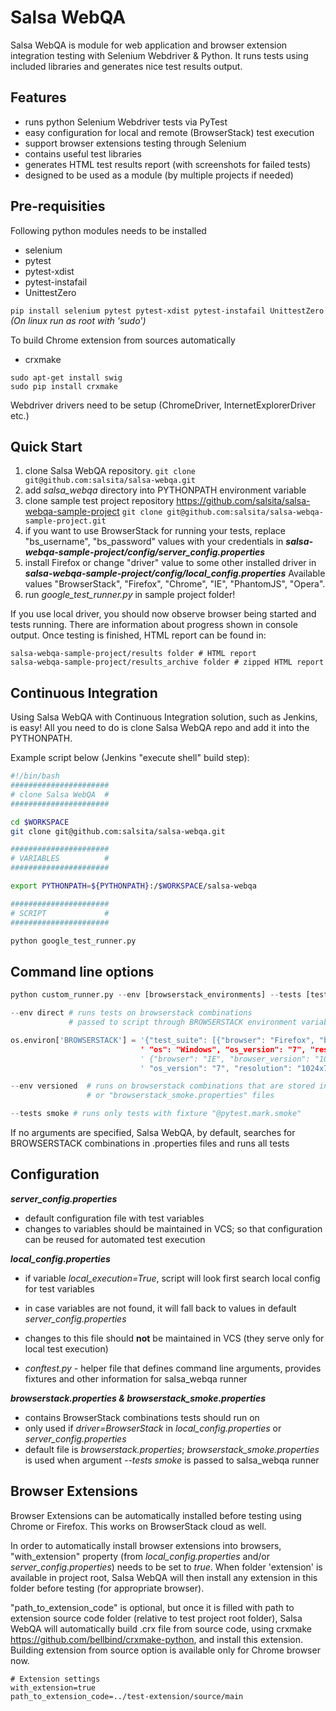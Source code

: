 # Salsa WebQA

Salsa WebQA is module for web application and browser extension integration testing with Selenium Webdriver & Python.
It runs tests using included libraries and generates nice test results output.

## Features

* runs python Selenium Webdriver tests via PyTest
* easy configuration for local and remote (BrowserStack) test execution
* support browser extensions testing through Selenium
* contains useful test libraries
* generates HTML test results report (with screenshots for failed tests)
* designed to be used as a module (by multiple projects if needed)

## Pre-requisities

Following python modules needs to be installed

* selenium
* pytest
* pytest-xdist
* pytest-instafail
* UnittestZero

```pip install selenium pytest pytest-xdist pytest-instafail UnittestZero```
*(On linux run as root with 'sudo')*

To build Chrome extension from sources automatically

* crxmake

```
sudo apt-get install swig
sudo pip install crxmake
```

Webdriver drivers need to be setup (ChromeDriver, InternetExplorerDriver etc.)

## Quick Start

1. clone Salsa WebQA repository.
```git clone git@github.com:salsita/salsa-webqa.git```
1. add *salsa_webqa* directory into PYTHONPATH environment variable
1. clone sample test project repository https://github.com/salsita/salsa-webqa-sample-project
```git clone git@github.com:salsita/salsa-webqa-sample-project.git```
1. if you want to use BrowserStack for running your tests, replace "bs_username", "bs_password" values with your credentials in ***salsa-webqa-sample-project/config/server_config.properties***
1. install Firefox or change "driver" value to some other installed driver in ***salsa-webqa-sample-project/config/local_config.properties***
Available values  "BrowserStack", "Firefox", "Chrome", "IE", "PhantomJS", "Opera".
1. run *google_test_runner.py* in sample project folder!

If you use local driver, you should now observe browser being started and tests running.
There are information about progress shown in console output.
Once testing is finished, HTML report can be found in:
```
salsa-webqa-sample-project/results folder # HTML report
salsa-webqa-sample-project/results_archive folder # zipped HTML report
```

## Continuous Integration

Using Salsa WebQA with Continuous Integration solution, such as Jenkins, is easy!
All you need to do is clone Salsa WebQA repo and add it into the PYTHONPATH.

Example script below (Jenkins "execute shell" build step):
```bash
#!/bin/bash
######################
# clone Salsa WebQA  #
######################

cd $WORKSPACE
git clone git@github.com:salsita/salsa-webqa.git

######################
# VARIABLES          #
######################

export PYTHONPATH=${PYTHONPATH}:/$WORKSPACE/salsa-webqa

######################
# SCRIPT             #
######################

python google_test_runner.py
```

## Command line options

```python
python custom_runner.py --env [browserstack_environments] --tests [tests_to_run]

--env direct # runs tests on browserstack combinations
             # passed to script through BROWSERSTACK environment variable (json)

os.environ['BROWSERSTACK'] = '{"test_suite": [{"browser": "Firefox", "browser_version": "27.0",
                             ' "os": "Windows", "os_version": "7", "resolution": "1024x768"},' \
                             ' {"browser": "IE", "browser_version": "10.0", "os": "Windows",' \
                             ' "os_version": "7", "resolution": "1024x768"}]}'

--env versioned  # runs on browserstack combinations that are stored in "browserstack.properties"
                 # or "browserstack_smoke.properties" files

--tests smoke # runs only tests with fixture "@pytest.mark.smoke"
```

If no arguments are specified, Salsa WebQA, by default, searches for BROWSERSTACK combinations in .properties files and runs all tests

## Configuration

***server_config.properties***

* default configuration file with test variables
* changes to variables should be maintained in VCS; so that configuration can be reused for automated test execution

***local_config.properties***

* if variable *local_execution=True*, script will look first search local config for test variables
* in case variables are not found, it will fall back to values in default *server_config.properties*
* changes to this file should **not** be maintained in VCS (they serve only for local test execution)

* *conftest.py* - helper file that defines command line arguments, provides fixtures and other information for salsa_webqa runner

***browserstack.properties & browserstack_smoke.properties***

* contains BrowserStack combinations tests should run on
* only used if *driver=BrowserStack* in *local_config.properties* or *server_config.properties*
* default file is *browserstack.properties*; *browserstack_smoke.properties* is used when argument *--tests smoke* is passed to salsa_webqa runner

## Browser Extensions

Browser Extensions can be automatically installed before testing using Chrome or Firefox.
This works on BrowserStack cloud as well.

In order to automatically install browser extensions into browsers, "with_extension" property (from *local_config.properties* and/or *server_config.properties*) needs to be set to *true*.
When folder 'extension' is available in project root, Salsa WebQA will then install any extension in this folder before testing (for appropriate browser).

"path_to_extension_code" is optional, but once it is filled with path to extension source code folder (relative to test project root folder), Salsa WebQA will automatically build .crx file from source code, using crxmake https://github.com/bellbind/crxmake-python, and install this extension. Building extension from source option is available only for Chrome browser now.
```
# Extension settings
with_extension=true
path_to_extension_code=../test-extension/source/main
```

